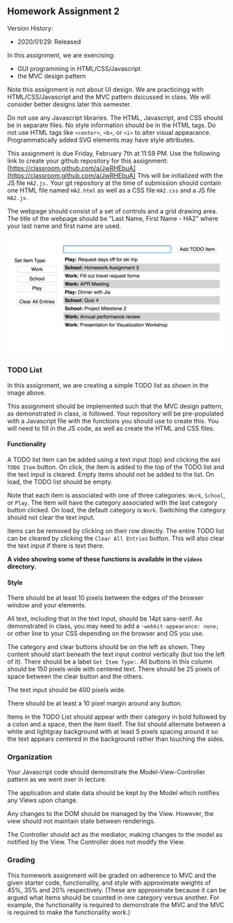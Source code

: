 ## Homework Assignment 2

Version History: 

- 2020/01/29: Released

In this assignment, we are exercising:

- GUI programming in HTML/CSS/Javascript
- the MVC design pattern

Note this assignment is not about UI design. We are practicingg with
HTML/CSS/Javascript and the MVC pattern dsicussed in class. We will consider
better designs later this semester.

Do not use any Javascript libraries. The HTML, Javascript, and CSS should be
in separate files. No style information should be in the HTML tags. Do not use
HTML tags like `<center>`, `<b>`, or `<i>` to alter visual appearance.
Programmatically added SVG elements may have style attributes.

This assignment is due Friday, February 7th at 11:59 PM.  Use the following
link to create your github repository for this assignment:
[https://classroom.github.com/a/JwRHEbuA](https://classroom.github.com/a/JwRHEbuA)
This will be initialized with the JS file `HA2.js.` Your git repository at the
time of submission should contain one HTML file named `HA2.html` as well as a
CSS file `HA2.css` and a JS file `HA2.js`.

The webpage should consist of a set of controls and a grid drawing area. The
title of the webpage should be "Last Name, First Name - HA2" where your last
name and first name are used.

![](images/HA2.png)

### TODO List

In this assignment, we are creating a simple TODO list as shown in the image
above. 

This assignment should be implemented such that the MVC design pattern, as
demonstrated in class, is followed. Your repository will be pre-populated with
a Javascript file with the functions you should use to create this. You will
need to fill in the JS code, as well as create the HTML and CSS files.

#### Functionality

A TODO list item can be added using a text input (top) and clicking the `Add
TODO Item` button. On click, the item is added to the top of the TODO list and
the text input is cleared. Empty items should not be added to the list. On
load, the TODO list should be empty. 

Note that each item is associated with one of three categories: `Work`,
`School`, or `Play`. The item will have the category associated with the last
category button clicked. On load, the default category is `Work`. Switching
the category should not clear the text input. 

Items can be removed by clicking on their row directly. The entire TODO list
can be cleared by clicking the `Clear All Entries` button. This will also
clear the text input if there is text there.

**A video showing some of these functions is available in the `videos`
directory.** 

#### Style

There should be at least 10 pixels between the edges of the browser window and
your elements.

All text, including that in the text input, should be 14pt sans-serif. As
demonstrated in class, you may need to add a `-webkit-appearance: none;` or
other line to your CSS depending on the browser and OS you use.

The category and clear buttons should be on the left as shown. They content
should start beneath the text input control vertically (but too the left of
it). There should be a label `Set Item Type:`. All buttons in this column
should be 150 pixels wide with centered text. There should be 25 pixels of
space between the clear button and the others.

The text input should be 400 pixels wide.

There should be at least a 10 pixel margin around any button.

Items in the TODO List should appear with their category in bold followed by a
colon and a space, then the item itself. The list should alternate between a
white and lightgray background with at least 5 pixels spacing around it so the
text appears centered in the background rather than touching the sides.


### Organization

Your Javascript code should demonstrate the Model-View-Controller pattern as
we went over in lecture. 

The application and state data should be kept by the Model which notifies any
Views upon change.

Any changes to the DOM should be managed by the View. However, the view should
not maintain state between renderings.

The Controller should act as the mediator, making changes to the model as
notified by the View. The Controller does not modify the View.

### Grading

This homework assignment will be graded on adherence to MVC and the given
starter code, functionality, and style with approximate weights of 45%, 35%
and 20% respectively. (These are approximate because it can be argued what
items should be counted in one category versus another. For example, the
functionality is required to demonstrate the MVC and the MVC is required to
make the functionality work.)
